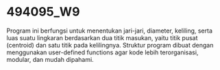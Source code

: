 # 494095_W9
Program ini berfungsi untuk menentukan jari-jari, diameter, keliling, serta luas suatu lingkaran berdasarkan dua titik masukan, yaitu titik pusat (centroid) dan satu titik pada kelilingnya. Struktur program dibuat dengan menggunakan user-defined functions agar kode lebih terorganisasi, modular, dan mudah dipahami.
